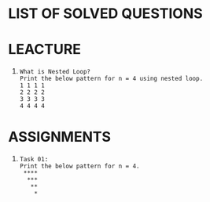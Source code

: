 # LIST OF SOLVED QUESTIONS

# LEACTURE
1.  
    ```
    What is Nested Loop?
    Print the below pattern for n = 4 using nested loop.
    1 1 1 1 
    2 2 2 2 
    3 3 3 3 
    4 4 4 4 
    
# ASSIGNMENTS
1.  
    ```
    Task 01:
    Print the below pattern for n = 4.
     ****
      ***
       **
        *
